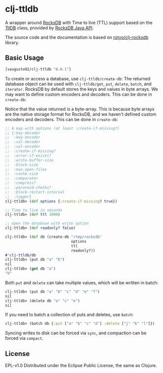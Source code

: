 # clj-ttldb
A wrapper around [RocksDB](https://rocksdb.org) with Time to live (TTL) support based on the [TtlDB](https://github.com/facebook/rocksdb/blob/master/java/src/main/java/org/rocksdb/TtlDB.java) class, provided by [RocksDB Java API](https://github.com/facebook/rocksdb/tree/master/java/src/main/java/org/rocksdb).

The source code and the documentation is based on [rotyo/clj-rocksdb](https://github.com/kotyo/clj-rocksdb) library.

## Basic Usage

```clj
[vaugusto92/clj-ttldb "0.0.1"]
```

To create or access a database, use `clj-ttldb/create-db`:
The returned database object can be used with `clj-ttldb/get`, `put`, `delete`, `batch`, and `iterator`.
RocksDB by default stores the keys and values in byte arrays. We may want to define custom encoders and decoders. This can be done in `create-db`:

Notice that the value returned is a byte-array.  This is because byte arrays are the native storage format for RocksDB, and we haven't defined custom encoders and decoders.  This can be done in `create-db`:

```clj
;; A map with options (at least :create-if-missing?)
;; {:key-decoder
;;  :key-encoder
;;  :val-decoder
;;  :val-encoder
;;  :create-if-missing?
;;  :error-if-exists?
;;  :write-buffer-size
;;  :block-size
;;  :max-open-files
;;  :cache-size
;;  :comparator
;;  :compress?
;;  :paranoid-checks?
;;  :block-restart-interval
;;  :logger}
clj-ttldb> (def options {:create-if-missing? true})

;; Time to live in seconds
clj-ttldb> (def ttl 1000)

;; open the database with write option
clj-ttldb> (def readonly? false) 

clj-ttldb> (def db (create-db "/tmp/rocksdb" 
                              options
                              ttl
                              readonly?))
#'clj-ttldb/db
clj-ttldb> (put db "a" "b")
nil
clj-ttldb> (get db "a")
"b"
```

Both `put` and `delete` can take multiple values, which will be written in batch:

```clj
clj-ttldb> (put db "a" "b" "c" "d" "e" "f")
nil
clj-ttldb> (delete db "a" "c" "e")
nil
```

If you need to batch a collection of puts and deletes, use `batch`:

```clj
clj-ttldb> (batch db {:put ["a" "b" "c" "d"] :delete ["j" "k" "l"]})
```

Syncing writes to disk can be forced via `sync`, and compaction can be forced via `compact`.


## License

EPL-v1.0
Distributed under the Eclipse Public License, the same as Clojure.
